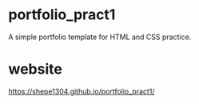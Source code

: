 # portfolio_pract1
A simple portfolio template for HTML and CSS practice.

# website
https://shepe1304.github.io/portfolio_pract1/
